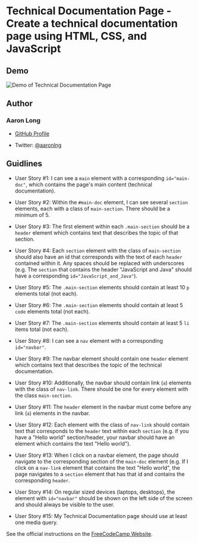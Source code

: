 # Technical Documentation Page - Create a technical documentation page using HTML, CSS, and JavaScript

## Demo

![Demo of Technical Documentation Page](assets/demo.gif)

## Author

### Aaron Long

- [GitHub Profile](https://github.com/aaronlng/)

- Twitter: [@aaronlng](https://twitter.com/aaronlng)

## Guidlines

- User Story #1: I can see a `main` element with a corresponding `id="main-doc"`, which contains the page's main content (technical documentation).

- User Story #2: Within the `#main-doc` element, I can see several `section` elements, each with a class of `main-section`. There should be a minimum of 5.

- User Story #3: The first element within each `.main-section` should be a `header` element which contains text that describes the topic of that section.

- User Story #4: Each `section` element with the class of `main-section` should also have an id that corresponds with the text of each `header` contained within it. Any spaces should be replaced with underscores (e.g. The `section` that contains the header "JavaScript and Java" should have a corresponding `id="JavaScript_and_Java"`).

- User Story #5: The `.main-section` elements should contain at least 10 `p` elements total (not each).

- User Story #6: The `.main-section` elements should contain at least 5 `code` elements total (not each).

- User Story #7: The `.main-section` elements should contain at least 5 `li` items total (not each).

- User Story #8: I can see a `nav` element with a corresponding `id="navbar"`.

- User Story #9: The navbar element should contain one `header` element which contains text that describes the topic of the technical documentation.

- User Story #10: Additionally, the navbar should contain link (`a`) elements with the class of `nav-link`. There should be one for every element with the class `main-section`.

- User Story #11: The `header` element in the navbar must come before any link (`a`) elements in the navbar.

- User Story #12: Each element with the class of `nav-link` should contain text that corresponds to the `header` text within each `section` (e.g. if you have a "Hello world" section/header, your navbar should have an element which contains the text "Hello world").

- User Story #13: When I click on a navbar element, the page should navigate to the corresponding section of the `main-doc` element (e.g. If I click on a `nav-link` element that contains the text "Hello world", the page navigates to a `section` element that has that id and contains the corresponding `header`.

- User Story #14: On regular sized devices (laptops, desktops), the element with `id="navbar"` should be shown on the left side of the screen and should always be visible to the user.

- User Story #15: My Technical Documentation page should use at least one media query.

See the official instructions on the [FreeCodeCamp Website](https://www.freecodecamp.org/learn/responsive-web-design/responsive-web-design-projects/build-a-technical-documentation-page).
